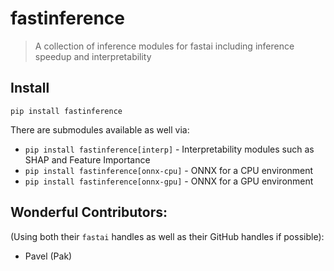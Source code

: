 # fastinference
> A collection of inference modules for fastai including inference speedup and interpretability


## Install

`pip install fastinference`

There are submodules available as well via:

* `pip install fastinference[interp]` - Interpretability modules such as SHAP and Feature Importance
* `pip install fastinference[onnx-cpu]` - ONNX for a CPU environment
* `pip install fastinference[onnx-gpu]` - ONNX for a GPU environment


## Wonderful Contributors:

(Using both their `fastai` handles as well as their GitHub handles if possible):

* Pavel (Pak)
